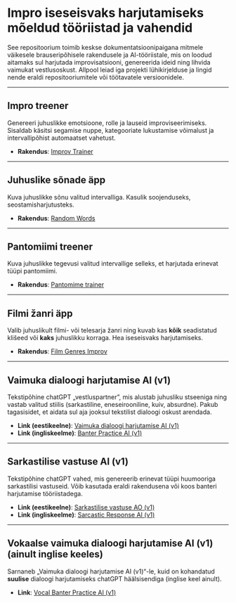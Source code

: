 # Impro iseseisvaks harjutamiseks mõeldud tööriistad ja vahendid

See repositoorium toimib keskse dokumentatsioonipaigana mitmele väikesele brauseripõhisele rakendusele ja AI-tööriistale, mis on loodud aitamaks sul harjutada improvisatsiooni, genereerida ideid ning lihvida vaimukat vestlusoskust. Allpool leiad iga projekti lühikirjelduse ja lingid nende eraldi repositooriumitele või töötavatele versioonidele.

---

## Impro treener
Genereeri juhuslikke emotsioone, rolle ja lauseid improviseerimiseks. Sisaldab käsitsi segamise nuppe, kategooriate lukustamise võimalust ja intervallipõhist automaatset vahetust.
- **Rakendus**: [Improv Trainer](https://ra13s.github.io/improv-trainer-app/)  

---

## Juhuslike sõnade äpp
Kuva juhuslikke sõnu valitud intervalliga. Kasulik soojenduseks, seostamisharjutusteks.
- **Rakendus**: [Random Words](https://ra13s.github.io/random-words/)  

---

## Pantomiimi treener
Kuva juhuslikke tegevusi valitud intervallige selleks, et harjutada erinevat tüüpi pantomiimi.
- **Rakendus**: [Pantomime trainer](https://ra13s.github.io/pantomime-trainer/)  

---

## Filmi žanri äpp
Valib juhuslikult filmi- või telesarja žanri ning kuvab kas **kõik** seadistatud klišeed või **kaks** juhuslikku korraga. Hea iseseisvaks harjutamiseks.
- **Rakendus**: [Film Genres Improv](https://ra13s.github.io/improv-genres-tropes/)  

---

## Vaimuka dialoogi harjutamise AI (v1)
Tekstipõhine chatGPT „vestluspartner”, mis alustab juhusliku stseeniga ning vastab valitud stiilis (sarkastiline, eneseirooniline, kuiv, absurdne). Pakub tagasisidet, et aidata sul aja jooksul tekstilist dialoogi oskust arendada.
- **Link (eestikeelne)**: [Vaimuka dialoogi harjutamise AI (v1)](https://chatgpt.com/g/g-67b3829d68708191980ac8cd2a657dd7-vaimuka-dialoogi-harjutamise-ai-v1)  
- **Link (ingliskeelme)**: [Banter Practice AI (v1)](https://chatgpt.com/g/g-TMrAis1i8-banter-practice-ai-v1)  

---

## Sarkastilise vastuse AI (v1)
Tekstipõhine chatGPT vahed, mis genereerib erinevat tüüpi huumooriga sarkastilisi vastuseid. Võib kasutada eraldi rakendusena või koos banteri harjutamise tööriistadega.
- **Link (eestikeelne)**: [Sarkastilise vastuse AO (v1)](https://chatgpt.com/g/g-67b384983c888191a4f355d445448212-sarkastilise-vastuse-ai-v1)
- **Link (ingliskeelme)**: [Sarcastic Response AI (v1)](https://chatgpt.com/g/g-04tJ9RcPC-sarcastic-response-ai-v1)

---

## Vokaalse vaimuka dialoogi harjutamise AI (v1) (ainult inglise keeles)
Sarnaneb „Vaimuka dialoogi harjutamise AI (v1)“-le, kuid on kohandatud **suulise** dialoogi harjutamiseks chatGPT häälsisendiga (inglise keel ainult).  
- **Link**: [Vocal Banter Practice AI (v1)](https://chatgpt.com/g/g-5vOU0wHZN-vocal-banter-practice-ai-v1)  
